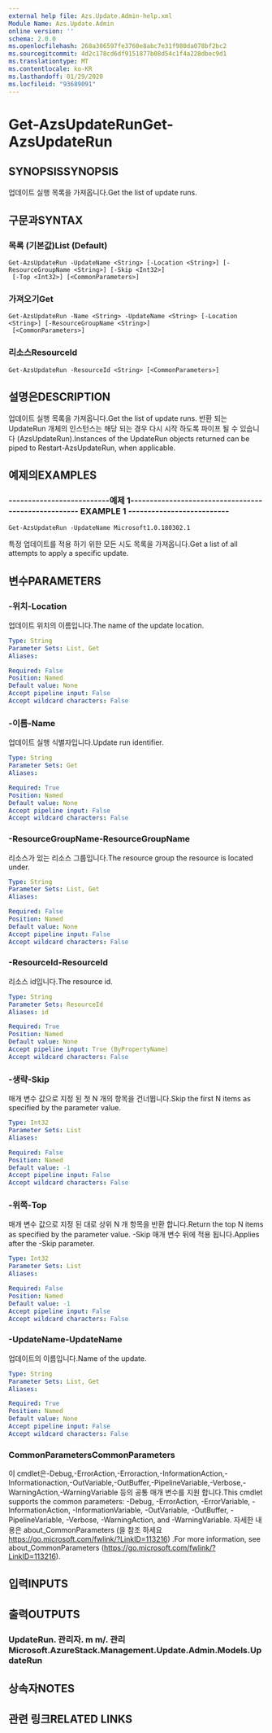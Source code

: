 ```yaml
---
external help file: Azs.Update.Admin-help.xml
Module Name: Azs.Update.Admin
online version: ''
schema: 2.0.0
ms.openlocfilehash: 268a306597fe3760e8abc7e31f980da078bf2bc2
ms.sourcegitcommit: 4d2c178cd6df9151877b08d54c1f4a228dbec9d1
ms.translationtype: MT
ms.contentlocale: ko-KR
ms.lasthandoff: 01/29/2020
ms.locfileid: "93689091"
---
```

# <span data-ttu-id="78799-101">Get-AzsUpdateRun</span><span class="sxs-lookup"><span data-stu-id="78799-101">Get-AzsUpdateRun</span></span>

## <span data-ttu-id="78799-102">SYNOPSIS</span><span class="sxs-lookup"><span data-stu-id="78799-102">SYNOPSIS</span></span>
<span data-ttu-id="78799-103">업데이트 실행 목록을 가져옵니다.</span><span class="sxs-lookup"><span data-stu-id="78799-103">Get the list of update runs.</span></span>

## <span data-ttu-id="78799-104">구문과</span><span class="sxs-lookup"><span data-stu-id="78799-104">SYNTAX</span></span>

### <span data-ttu-id="78799-105">목록 (기본값)</span><span class="sxs-lookup"><span data-stu-id="78799-105">List (Default)</span></span>
```
Get-AzsUpdateRun -UpdateName <String> [-Location <String>] [-ResourceGroupName <String>] [-Skip <Int32>]
 [-Top <Int32>] [<CommonParameters>]
```

### <span data-ttu-id="78799-106">가져오기</span><span class="sxs-lookup"><span data-stu-id="78799-106">Get</span></span>
```
Get-AzsUpdateRun -Name <String> -UpdateName <String> [-Location <String>] [-ResourceGroupName <String>]
 [<CommonParameters>]
```

### <span data-ttu-id="78799-107">리소스</span><span class="sxs-lookup"><span data-stu-id="78799-107">ResourceId</span></span>
```
Get-AzsUpdateRun -ResourceId <String> [<CommonParameters>]
```

## <span data-ttu-id="78799-108">설명은</span><span class="sxs-lookup"><span data-stu-id="78799-108">DESCRIPTION</span></span>
<span data-ttu-id="78799-109">업데이트 실행 목록을 가져옵니다.</span><span class="sxs-lookup"><span data-stu-id="78799-109">Get the list of update runs.</span></span> <span data-ttu-id="78799-110">반환 되는 UpdateRun 개체의 인스턴스는 해당 되는 경우 다시 시작 하도록 파이프 될 수 있습니다 (AzsUpdateRun).</span><span class="sxs-lookup"><span data-stu-id="78799-110">Instances of the UpdateRun objects returned can be piped to Restart-AzsUpdateRun, when applicable.</span></span>

## <span data-ttu-id="78799-111">예제의</span><span class="sxs-lookup"><span data-stu-id="78799-111">EXAMPLES</span></span>

### <span data-ttu-id="78799-112">--------------------------예제 1--------------------------</span><span class="sxs-lookup"><span data-stu-id="78799-112">-------------------------- EXAMPLE 1 --------------------------</span></span>
```
Get-AzsUpdateRun -UpdateName Microsoft1.0.180302.1
```

<span data-ttu-id="78799-113">특정 업데이트를 적용 하기 위한 모든 시도 목록을 가져옵니다.</span><span class="sxs-lookup"><span data-stu-id="78799-113">Get a list of all attempts to apply a specific update.</span></span>

## <span data-ttu-id="78799-114">변수</span><span class="sxs-lookup"><span data-stu-id="78799-114">PARAMETERS</span></span>

### <span data-ttu-id="78799-115">-위치</span><span class="sxs-lookup"><span data-stu-id="78799-115">-Location</span></span>
<span data-ttu-id="78799-116">업데이트 위치의 이름입니다.</span><span class="sxs-lookup"><span data-stu-id="78799-116">The name of the update location.</span></span>

```yaml
Type: String
Parameter Sets: List, Get
Aliases: 

Required: False
Position: Named
Default value: None
Accept pipeline input: False
Accept wildcard characters: False
```

### <span data-ttu-id="78799-117">-이름</span><span class="sxs-lookup"><span data-stu-id="78799-117">-Name</span></span>
<span data-ttu-id="78799-118">업데이트 실행 식별자입니다.</span><span class="sxs-lookup"><span data-stu-id="78799-118">Update run identifier.</span></span>

```yaml
Type: String
Parameter Sets: Get
Aliases: 

Required: True
Position: Named
Default value: None
Accept pipeline input: False
Accept wildcard characters: False
```

### <span data-ttu-id="78799-119">-ResourceGroupName</span><span class="sxs-lookup"><span data-stu-id="78799-119">-ResourceGroupName</span></span>
<span data-ttu-id="78799-120">리소스가 있는 리소스 그룹입니다.</span><span class="sxs-lookup"><span data-stu-id="78799-120">The resource group the resource is located under.</span></span>

```yaml
Type: String
Parameter Sets: List, Get
Aliases: 

Required: False
Position: Named
Default value: None
Accept pipeline input: False
Accept wildcard characters: False
```

### <span data-ttu-id="78799-121">-ResourceId</span><span class="sxs-lookup"><span data-stu-id="78799-121">-ResourceId</span></span>
<span data-ttu-id="78799-122">리소스 id입니다.</span><span class="sxs-lookup"><span data-stu-id="78799-122">The resource id.</span></span>

```yaml
Type: String
Parameter Sets: ResourceId
Aliases: id

Required: True
Position: Named
Default value: None
Accept pipeline input: True (ByPropertyName)
Accept wildcard characters: False
```

### <span data-ttu-id="78799-123">-생략</span><span class="sxs-lookup"><span data-stu-id="78799-123">-Skip</span></span>
<span data-ttu-id="78799-124">매개 변수 값으로 지정 된 첫 N 개의 항목을 건너뜁니다.</span><span class="sxs-lookup"><span data-stu-id="78799-124">Skip the first N items as specified by the parameter value.</span></span>

```yaml
Type: Int32
Parameter Sets: List
Aliases: 

Required: False
Position: Named
Default value: -1
Accept pipeline input: False
Accept wildcard characters: False
```

### <span data-ttu-id="78799-125">-위쪽</span><span class="sxs-lookup"><span data-stu-id="78799-125">-Top</span></span>
<span data-ttu-id="78799-126">매개 변수 값으로 지정 된 대로 상위 N 개 항목을 반환 합니다.</span><span class="sxs-lookup"><span data-stu-id="78799-126">Return the top N items as specified by the parameter value.</span></span>
<span data-ttu-id="78799-127">-Skip 매개 변수 뒤에 적용 됩니다.</span><span class="sxs-lookup"><span data-stu-id="78799-127">Applies after the -Skip parameter.</span></span>

```yaml
Type: Int32
Parameter Sets: List
Aliases: 

Required: False
Position: Named
Default value: -1
Accept pipeline input: False
Accept wildcard characters: False
```

### <span data-ttu-id="78799-128">-UpdateName</span><span class="sxs-lookup"><span data-stu-id="78799-128">-UpdateName</span></span>
<span data-ttu-id="78799-129">업데이트의 이름입니다.</span><span class="sxs-lookup"><span data-stu-id="78799-129">Name of the update.</span></span>

```yaml
Type: String
Parameter Sets: List, Get
Aliases: 

Required: True
Position: Named
Default value: None
Accept pipeline input: False
Accept wildcard characters: False
```

### <span data-ttu-id="78799-130">CommonParameters</span><span class="sxs-lookup"><span data-stu-id="78799-130">CommonParameters</span></span>
<span data-ttu-id="78799-131">이 cmdlet은-Debug,-ErrorAction,-Erroraction,-InformationAction,-Informationaction,-OutVariable,-OutBuffer,-PipelineVariable,-Verbose,-WarningAction,-WarningVariable 등의 공통 매개 변수를 지원 합니다.</span><span class="sxs-lookup"><span data-stu-id="78799-131">This cmdlet supports the common parameters: -Debug, -ErrorAction, -ErrorVariable, -InformationAction, -InformationVariable, -OutVariable, -OutBuffer, -PipelineVariable, -Verbose, -WarningAction, and -WarningVariable.</span></span> <span data-ttu-id="78799-132">자세한 내용은 about_CommonParameters (을 참조 하세요 https://go.microsoft.com/fwlink/?LinkID=113216) .</span><span class="sxs-lookup"><span data-stu-id="78799-132">For more information, see about_CommonParameters (https://go.microsoft.com/fwlink/?LinkID=113216).</span></span>

## <span data-ttu-id="78799-133">입력</span><span class="sxs-lookup"><span data-stu-id="78799-133">INPUTS</span></span>

## <span data-ttu-id="78799-134">출력</span><span class="sxs-lookup"><span data-stu-id="78799-134">OUTPUTS</span></span>

### <span data-ttu-id="78799-135">UpdateRun. 관리자. m m/. 관리</span><span class="sxs-lookup"><span data-stu-id="78799-135">Microsoft.AzureStack.Management.Update.Admin.Models.UpdateRun</span></span>

## <span data-ttu-id="78799-136">상속자</span><span class="sxs-lookup"><span data-stu-id="78799-136">NOTES</span></span>

## <span data-ttu-id="78799-137">관련 링크</span><span class="sxs-lookup"><span data-stu-id="78799-137">RELATED LINKS</span></span>

